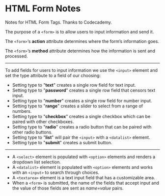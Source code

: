 # HTML Form Notes

Notes for HTML Form Tags. Thanks to Codecademy.

The purpose of a `<form>` is to allow users to input information and send it.

The `<form>`‘s **action** attribute determines where the form’s information goes.

The `<form>`‘s **method** attribute determines how the information is sent and processed.

___

To add fields for users to input information we use the `<input>` element and set the type attribute to a field of our choosing:


- Setting type to "**text**" creates a single row field for text input.
- Setting type to "**password**" creates a single row field that censors text input.
- Setting type to "**number**" creates a single row field for number input.
- Setting type to "**range**" creates a slider to select from a range of numbers.
- Setting type to "**checkbox**" creates a single checkbox which can be paired with other checkboxes.
- Setting type to "**radio**" creates a radio button that can be paired with other radio buttons.
- Setting type to "**list**" will pair the `<input>` with a `<datalist>` element.
- Setting type to "**submit**" creates a submit button.

___

- A `<select>` element is populated with `<option>` elements and renders a dropdown list selection.
- A `<datalist>` element is populated with `<option>` elements and works with an `<input>` to search through choices.
- A `<textarea>` element is a text input field that has a customizable area.
- When a `<form>` is submitted, the name of the fields that accept input and the value of those fields are sent as *name=value* pairs.
